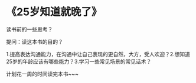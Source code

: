 # 《25岁知道就晚了》

读书前的一些思考？

提问：读这本书的目的？

1.提高表达沟通能力，在沟通中让自己表现的更自然，大方，受人欢迎？2.想知道25岁的年龄应该有哪些能力？3.学习一些常见场景的常见话术？

计划花一周的时间读完本书~~~
